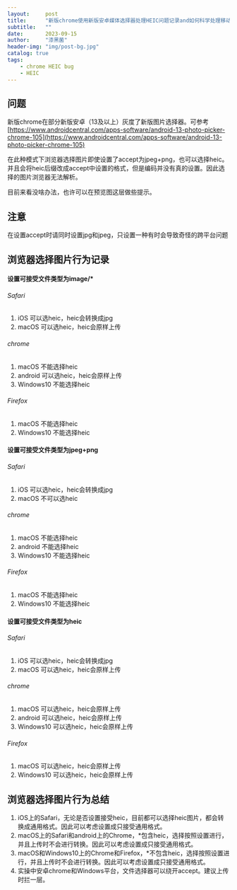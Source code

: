 ```yaml
---
layout:     post
title:      "新版chrome使用新版安卓媒体选择器处理HEIC问题记录and如何科学处理移动端HEIC图片"
subtitle:   ""
date:       2023-09-15
author:     "漆黑菌"
header-img: "img/post-bg.jpg"
catalog: true
tags:
    - chrome HEIC bug
    - HEIC
---
```


## 问题

新版chrome在部分新版安卓（13及以上）灰度了新版图片选择器。可参考[https://www.androidcentral.com/apps-software/android-13-photo-picker-chrome-105](https://www.androidcentral.com/apps-software/android-13-photo-picker-chrome-105)

在此种模式下浏览器选择图片即使设置了accept为jpeg+png，也可以选择heic。并且会将heic后缀改成accept中设置的格式，但是编码并没有真的设置。因此选择的图片浏览器无法解析。

目前来看没啥办法，也许可以在预览图这层做些提示。

## 注意

在设置accept时请同时设置jpg和jpeg，只设置一种有时会导致奇怪的跨平台问题

## 浏览器选择图片行为记录

#### 设置可接受文件类型为image/*

###### Safari

1. iOS 可以选heic，heic会转换成jpg
2. macOS 可以选heic，heic会原样上传

###### chrome

1. macOS 不能选择heic
2. android 可以选heic，heic会原样上传
3. Windows10 不能选择heic

###### Firefox

1. macOS 不能选择heic
2. Windows10 不能选择heic

#### 设置可接受文件类型为jpeg+png

###### Safari

1. iOS 可以选heic，heic会转换成jpg
2. macOS 不可以选heic

###### chrome

1. macOS 不能选择heic
2. android 不能选择heic
3. Windows10 不能选择heic

###### Firefox

1. macOS 不能选择heic
2. Windows10 不能选择heic

#### 设置可接受文件类型为heic

###### Safari

1. iOS 可以选heic，heic会转换成jpg
2. macOS 可以选heic，heic会原样上传

###### chrome

1. macOS 可以选heic，heic会原样上传
2. android 可以选heic，heic会原样上传
3. Windows10 可以选heic，heic会原样上传

###### Firefox

1. macOS 可以选heic，heic会原样上传
2. Windows10 可以选heic，heic会原样上传

## 浏览器选择图片行为总结

1. iOS上的Safari，无论是否设置接受heic，目前都可以选择heic图片，都会转换成通用格式。因此可以考虑设置成只接受通用格式。
2. macOS上的Safari和android上的Chrome，*包含heic，选择按照设置进行，并且上传时不会进行转换。因此可以考虑设置成只接受通用格式。
3. macOS和Windows10上的Chrome和Firefox，*不包含heic，选择按照设置进行，并且上传时不会进行转换。因此可以考虑设置成只接受通用格式。
4. 实操中安卓chrome和Windows平台，文件选择器可以绕开accept。建议上传时拦一层。
